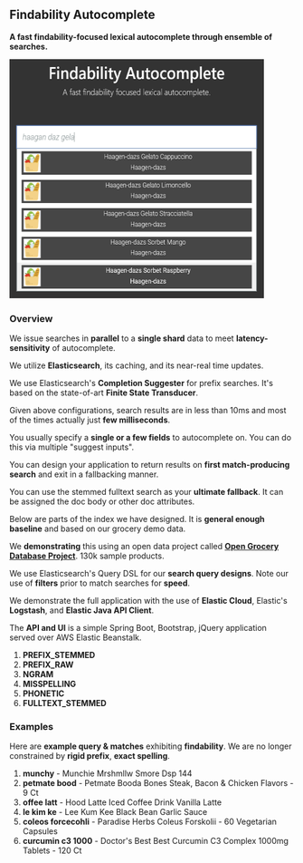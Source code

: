 ## Findability Autocomplete 

**A fast findability-focused lexical autocomplete through ensemble of searches.**

<img src="https://github.com/pinoystartup/findability-autocomplete/blob/master/06_diagrams/findability_autocomplete_view.png" width="450" height="422">

### Overview

We issue searches in **parallel** to a **single shard** data to meet **latency-sensitivity** of autocomplete.

We utilize **Elasticsearch**, its caching, and its near-real time updates.

We use Elasticsearch's **Completion Suggester** for prefix searches. It's based on the state-of-art **Finite State Transducer**.

Given above configurations, search results are in less than 10ms and most of the times actually just **few milliseconds**.

You usually specify a **single or a few fields** to autocomplete on. You can do this via multiple "suggest inputs".

You can design your application to return results on **first match-producing search** and exit in a fallbacking manner.

You can use the stemmed fulltext search as your **ultimate fallback**. It can be assigned the doc body or other doc attributes.

Below are parts of the index we have designed. It is **general enough baseline** and based on our grocery demo data.

We **demonstrating** this using an open data project called [**Open Grocery Database Project**](http://www.grocery.com/open-grocery-database-project/). 130k sample products.

We use Elasticsearch's Query DSL for our **search query designs**. Note our use of **filters** prior to match searches for **speed**.

We demonstrate the full application with the use of **Elastic Cloud**, Elastic's **Logstash**, and **Elastic Java API Client**.

The **API and UI** is a simple Spring Boot, Bootstrap, jQuery application served over AWS Elastic Beanstalk.

1. **PREFIX_STEMMED**
1. **PREFIX_RAW**
1. **NGRAM**
1. **MISSPELLING**
1. **PHONETIC**
1. **FULLTEXT_STEMMED**

### Examples

Here are **example query & matches** exhibiting **findability**. We are no longer constrained by **rigid prefix**, **exact spelling**.

1. **munchy** - Munchie Mrshmllw Smore Dsp 144
1. **petmate bood** - Petmate Booda Bones Steak, Bacon & Chicken Flavors - 9 Ct
1. **offee latt** - Hood Latte Iced Coffee Drink Vanilla Latte
1. **le kim ke** - Lee Kum Kee Black Bean Garlic Sauce
1. **coleos forcecohli** - Paradise Herbs Coleus Forskolii - 60 Vegetarian Capsules
1. **curcumin c3 1000** - Doctor's Best Best Curcumin C3 Complex 1000mg Tablets - 120 Ct
